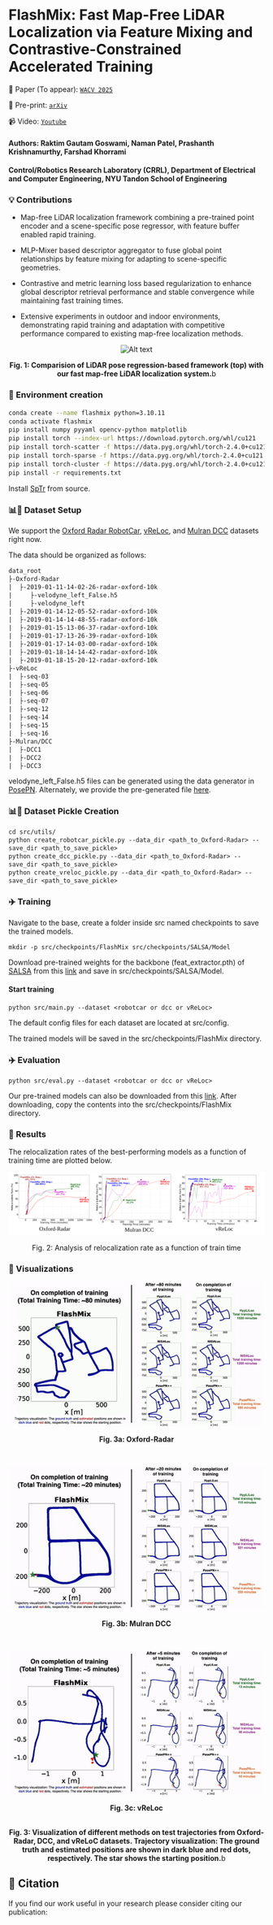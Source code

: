 # FlashMix: Fast Map-Free LiDAR Localization via Feature Mixing and Contrastive-Constrained Accelerated Training

📖 Paper (To appear): [`WACV 2025`]()

📖 Pre-print: [``arXiv``](https://arxiv.org/abs/2410.00702)

📹 Video: [`Youtube`]()

#### Authors: Raktim Gautam Goswami, Naman Patel, Prashanth Krishnamurthy, Farshad Khorrami 

#### Control/Robotics Research Laboratory (CRRL), Department of Electrical and Computer Engineering, NYU Tandon School of Engineering

### 💡 Contributions
- Map-free LiDAR localization framework combining a pre-trained point encoder and a scene-specific pose regressor, with feature buffer enabled rapid training.
- MLP-Mixer based descriptor aggregator to fuse global point relationships by feature mixing for adapting to scene-specific geometries.
- Contrastive and metric learning loss based regularization to enhance global descriptor retrieval performance and stable convergence while maintaining fast training times.

- Extensive experiments in outdoor and indoor environments, demonstrating rapid training and adaptation with competitive performance compared to existing map-free localization methods.

<center>
<img src="assets/flow.png" alt="Alt text" />
<p><b>Fig. 1: Comparision of LiDAR pose regression-based framework (top) with our fast map-free LiDAR localization system.</b>b</p>
</center>

### 🔨 Environment creation

```bash
conda create --name flashmix python=3.10.11
conda activate flashmix
pip install numpy pyyaml opencv-python matplotlib
pip install torch --index-url https://download.pytorch.org/whl/cu121
pip install torch-scatter -f https://data.pyg.org/whl/torch-2.4.0+cu121.html
pip install torch-sparse -f https://data.pyg.org/whl/torch-2.4.0+cu121.html
pip install torch-cluster -f https://data.pyg.org/whl/torch-2.4.0+cu121.html
pip install -r requirements.txt
```
Install [SpTr](https://github.com/dvlab-research/SparseTransformer) from source.


### 📊💾  Dataset Setup

We support the [Oxford Radar RobotCar](https://oxford-robotics-institute.github.io/radar-robotcar-dataset/datasets), [vReLoc](https://github.com/loveoxford/vReLoc), and [Mulran DCC](https://sites.google.com/view/mulran-pr/download) datasets right now.


The data should be organized as follows: 

```
data_root
├-Oxford-Radar
|  ├-2019-01-11-14-02-26-radar-oxford-10k
|     ├-velodyne_left_False.h5
|     ├-velodyne_left
|  ├-2019-01-14-12-05-52-radar-oxford-10k
|  ├-2019-01-14-14-48-55-radar-oxford-10k 
|  ├-2019-01-15-13-06-37-radar-oxford-10k
|  ├-2019-01-17-13-26-39-radar-oxford-10k
|  ├-2019-01-17-14-03-00-radar-oxford-10k
|  ├-2019-01-18-14-14-42-radar-oxford-10k
|  ├-2019-01-18-15-20-12-radar-oxford-10k
├-vReLoc
|  ├-seq-03
|  ├-seq-05
|  ├-seq-06
|  ├-seq-07
|  ├-seq-12
|  ├-seq-14
|  ├-seq-15
|  ├-seq-16
├-Mulran/DCC
|  ├-DCC1
|  ├-DCC2
|  ├-DCC3
```
velodyne_left_False.h5 files can be generated using the data generator in [PosePN](https://github.com/PSYZ1234/PosePN). Alternately, we provide the pre-generated file [here](https://drive.google.com/drive/folders/10yD_wLAsReZMeVi5PAFR0tbPfvIWfq1D?usp=drive_link).

### 📊💾 Dataset Pickle Creation
```
cd src/utils/
python create_robotcar_pickle.py --data_dir <path_to_Oxford-Radar> --save_dir <path_to_save_pickle>
python create_dcc_pickle.py --data_dir <path_to_Oxford-Radar> --save_dir <path_to_save_pickle>
python create_vreloc_pickle.py --data_dir <path_to_Oxford-Radar> --save_dir <path_to_save_pickle>
```

### ✈️ Training
Navigate to the base, create a folder inside src named checkpoints to save the trained models.
```
mkdir -p src/checkpoints/FlashMix src/checkpoints/SALSA/Model 
```
Download pre-trained weights for the backbone (feat_extractor.pth) of [SALSA](https://github.com/raktimgg/SALSA/tree/main) from this [link](https://drive.google.com/drive/folders/1lehq0Hki75i7U_Twhd5uxxz37WvcRzGa) and save in src/checkpoints/SALSA/Model.

#### Start training
```
python src/main.py --dataset <robotcar or dcc or vReLoc>
```
The default config files for each dataset are located at src/config.

The trained models will be saved in the src/checkpoints/FlashMix directory.


### ✈️ Evaluation
```
python src/eval.py --dataset <robotcar or dcc or vReLoc>
```
Our pre-trained models can also be downloaded from this [link](https://drive.google.com/drive/folders/10yD_wLAsReZMeVi5PAFR0tbPfvIWfq1D?usp=drive_link). After downloading, copy the contents into the src/checkpoints/FlashMix directory.

### 📝 Results
The relocalization rates of the best-performing models as a function of training time are plotted below.
<center>
<img src="assets/time_results.png" alt="Alt text" />
<p>Fig. 2: Analysis of relocalization rate as a function of train time</p>
</center>

### 🌈 Visualizations
<center> 
    <img src="assets/robotcar.gif" alt="Visualization GIF" /> 
    <p><b>Fig. 3a: Oxford-Radar</b></p>
</center>

<br> <!-- Add space using line breaks -->

<center> 
    <img src="assets/dcc.gif" alt="Visualization GIF" /> 
    <p><b>Fig. 3b: Mulran DCC</b></p>
</center>

<br> <!-- Add space using line breaks -->

<center> 
    <img src="assets/vReLoc.gif" alt="Visualization GIF" /> 
    <p><b>Fig. 3c: vReLoc</b></p>
</center>
<br> <!-- Add space using line breaks -->
<center><b>Fig. 3: Visualization of different methods on test trajectories from Oxford-Radar, DCC, and vReLoC datasets. Trajectory visualization: The ground truth and estimated positions are shown in dark blue and red dots, respectively. The star shows the starting position.</b>b</center>


## 📧 Citation

If you find our work useful in your research please consider citing our publication:
```bibtex
